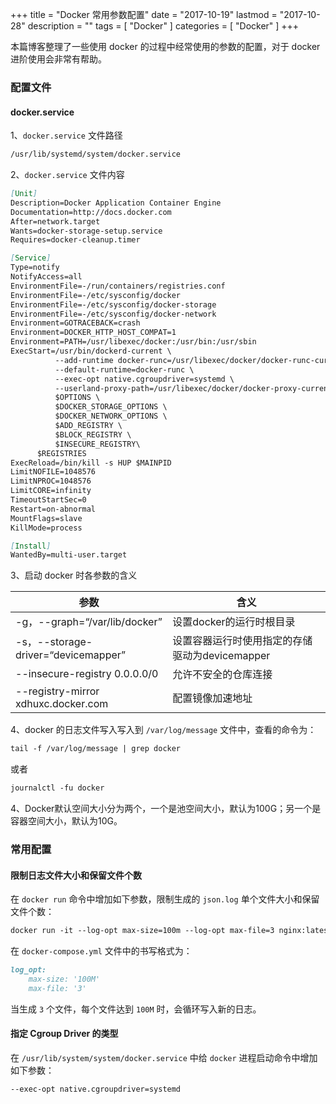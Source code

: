 +++
title = "Docker 常用参数配置"
date = "2017-10-19"
lastmod = "2017-10-28"
description = ""
tags = [
    "Docker"
]
categories = [
     "Docker"
]
+++

本篇博客整理了一些使用 docker 的过程中经常使用的参数的配置，对于 docker 进阶使用会非常有帮助。

<!--more-->

### 配置文件

#### docker.service 
1、`docker.service` 文件路径
```markdown
/usr/lib/systemd/system/docker.service
```

2、`docker.service` 文件内容
```markdown
[Unit]
Description=Docker Application Container Engine
Documentation=http://docs.docker.com
After=network.target
Wants=docker-storage-setup.service
Requires=docker-cleanup.timer

[Service]
Type=notify
NotifyAccess=all
EnvironmentFile=-/run/containers/registries.conf
EnvironmentFile=-/etc/sysconfig/docker
EnvironmentFile=-/etc/sysconfig/docker-storage
EnvironmentFile=-/etc/sysconfig/docker-network
Environment=GOTRACEBACK=crash
Environment=DOCKER_HTTP_HOST_COMPAT=1
Environment=PATH=/usr/libexec/docker:/usr/bin:/usr/sbin
ExecStart=/usr/bin/dockerd-current \
          --add-runtime docker-runc=/usr/libexec/docker/docker-runc-current \
          --default-runtime=docker-runc \
          --exec-opt native.cgroupdriver=systemd \
          --userland-proxy-path=/usr/libexec/docker/docker-proxy-current \
          $OPTIONS \
          $DOCKER_STORAGE_OPTIONS \
          $DOCKER_NETWORK_OPTIONS \
          $ADD_REGISTRY \
          $BLOCK_REGISTRY \
          $INSECURE_REGISTRY\
      $REGISTRIES
ExecReload=/bin/kill -s HUP $MAINPID
LimitNOFILE=1048576
LimitNPROC=1048576
LimitCORE=infinity
TimeoutStartSec=0
Restart=on-abnormal
MountFlags=slave
KillMode=process

[Install]
WantedBy=multi-user.target
```

3、启动 docker 时各参数的含义

参数 | 含义
--- | ---
-g，--graph=“/var/lib/docker” |	设置docker的运行时根目录
-s，--storage-driver=“devicemapper”	| 设置容器运行时使用指定的存储驱动为devicemapper
--insecure-registry 0.0.0.0/0 | 允许不安全的仓库连接
--registry-mirror xdhuxc.docker.com |	配置镜像加速地址

4、docker 的日志文件写入写入到 `/var/log/message` 文件中，查看的命令为：
```markdown
tail -f /var/log/message | grep docker
```
或者
```markdown
journalctl -fu docker
```

4、Docker默认空间大小分为两个，一个是池空间大小，默认为100G；另一个是容器空间大小，默认为10G。

### 常用配置

#### 限制日志文件大小和保留文件个数

在 `docker run` 命令中增加如下参数，限制生成的 `json.log` 单个文件大小和保留文件个数：
```markdown
docker run -it --log-opt max-size=100m --log-opt max-file=3 nginx:latest
```

在 `docker-compose.yml` 文件中的书写格式为：
```markdown
log_opt:
    max-size: '100M'
    max-file: '3'
```

当生成 `3` 个文件，每个文件达到 `100M` 时，会循环写入新的日志。

#### 指定 Cgroup Driver 的类型
在 `/usr/lib/system/system/docker.service` 中给 `docker` 进程启动命令中增加如下参数：
```markdown
--exec-opt native.cgroupdriver=systemd
```


